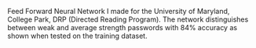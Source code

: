 Feed Forward Neural Network I made for the University of Maryland, College Park, DRP (Directed Reading Program). The network distinguishes between weak and average strength passwords with 84% accuracy as shown when tested on the training dataset.
